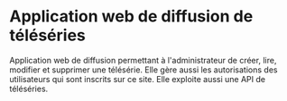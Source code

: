 # Application web de diffusion de téléséries 
Application web de diffusion permettant à l'administrateur de créer, lire, modifier et supprimer une télésérie. Elle gère aussi les autorisations des utilisateurs qui sont inscrits sur ce site. Elle exploite aussi une API de téléséries.
